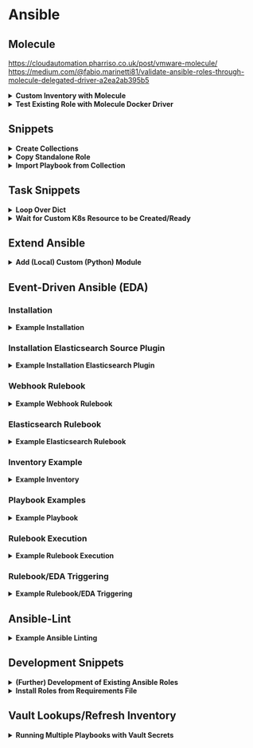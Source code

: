 # Ansible

## Molecule

https://cloudautomation.pharriso.co.uk/post/vmware-molecule/
https://medium.com/@fabio.marinetti81/validate-ansible-roles-through-molecule-delegated-driver-a2ea2ab395b5

<details><summary><b>Custom Inventory with Molecule</b></summary>

```bash
molecule init scenario --driver-name=default
```

```bash
cat <<EOF > ./molecule/default/inventory.yaml
---
all:
  hosts:
    michigan.labul.sva.de
EOF
```

```bash
cat <<EOF > ./molecule/default/molecule.yml
---
role_name_check: 1
driver:
  name: default
  managed: False
platforms:
  - name: localhost #michigan.labul.sva.de
provisioner:
  name: ansible
  env:
    ANSIBLE_VERBOSITY: 3
  playbooks:
    converge: ${MOLECULE_PLAYBOOK:-converge.yml}
  inventory:
    links:
      hosts: inventory.yaml

scenario:
  name: default
  test_sequence:
    - dependency
    - syntax
    - prepare
    - converge
EOF
```

</details>

<details><summary><b>Test Existing Role with Molecule Docker Driver</b></summary>

```bash
mkdir -p molecule-testing && cd $_
```

```bash
python3 -m venv .venv
source .venv/bin/activate
pip install -U setuptools pip 'molecule'
pip install molecule-docker
molecule --version
```

```bash
ansible-galaxy init hardening && cd hardening
molecule init scenario -d docker docker_test

yq eval '.galaxy_info.role_name = "hardening"' -i meta/main.yml
yq eval '.galaxy_info.author = "patrick hermann"' -i meta/main.yml
yq eval '.galaxy_info.namespace = "sthings"' -i meta/main.yml

# hardening/tasks
cat <<EOF >> ./tasks/main.yml
---
- name: OS Hardening task
  debug:
    msg: "Performing OS hardening tasks for {{ ansible_distribution }} {{ ansible_distribution_version }}"
EOF

cat <<EOF > ./molecule/docker_test/converge.yml
---
- name: Converge
  hosts: all
  gather_facts: true

  roles:
    - sthings.hardening
EOF

cat <<EOF > ./molecule/docker_test/molecule.yml
---
driver:
  name: docker
platforms:
  - name: instance
    image: quay.io/centos/centos:stream9
    pre_build_image: false
EOF

molecule test -s docker_test
```

</details>

## Snippets

<details><summary><b>Create Collections</b></summary>

```bash
# EXAMPLE COLLECTION CREATION
ansible-galaxy collection init sthings.deploy_rke

# BUILD COLLECTION
ansible-galaxy collection build sthings/deploy_rke/ --force

# INSTALL COLLECTION
ansible-galaxy collection install sthings-deploy_rke-1.0.0.tar.gz --force
```

</details>

<details><summary><b>Copy Standalone Role</b></summary>

```bash
# CREATE ROLE DIR INSIDE COLLECTION ROLES DIR
mkdir -p sthings/deploy_rke/roles/install_configure_docker

# COPY ROLE CONTENT TO COLLECTION ROLE
cp -R install-configure-docker/* sthings/deploy_rke/roles/install_configure_docker

# RENAME (OLD) ROLE NAME/REFERENCES
sed -i 's/install-configure-docker/install_configure_docker/g' $(find sthings/deploy_rke/roles/install_configure_docker -type f)
```

</details>

<details><summary><b>Import Playbook from Collection</b></summary>

```bash
# CREATE PLAYBOOK DIR INSIDE COLLECTION
mkdir -p sthings/deploy_rke/playbooks

# CREATE PLAYBOOK INSIDE COLLECTION
cat <<EOF > sthings/deploy_rke/playbooks/install_docker.yml
---
- hosts: "{{ hosts | default('all') }}"
  tasks:
    - include_role:
        name: install_configure_docker
EOF

# BUILD +INSTALL ROLE
ansible-galaxy collection build sthings/deploy_rke/ --force
ansible-galaxy collection install sthings-deploy_rke-1.0.0.tar.gz --force

# SET COLLECTIONS PATH AS ENV VAR
export ANSIBLE_COLLECTIONS_PATH=/home/sthings/projects/ansible/test/collections/

# IMPORT PLAY FROM COLLECTION
cat <<EOF > /tmp/import-install-docker.yaml
---
- import_playbook: sthings.deploy_rke.install_docker
EOF

# RUN PLAY FROM COLLECTION
ansible-playbook sthings.deploy_rke.install_docker -i inv -vv
```

</details>

## Task Snippets

<details><summary><b>Loop Over Dict</b></summary>

```yaml
---
- hosts: localhost
  vars:
    organizations:
      stuttgartThings:
        name: stuttgart-things
        description: stuttgart-things organization
        state: present

  tasks:
    - name: Create organizations
      awx.awx.organization:
        name: "{{ item.value.name }}"
        description: "{{ item.value.description }}"
        state: "{{ item.value.state }}"
        validate_certs: no
      loop: "{{ lookup('dict', organizations, wantlist=True) }}"
```

</details>

<details><summary><b>Wait for Custom K8s Resource to be Created/Ready</b></summary>

```yaml
---
- hosts: localhost
  become: no
  gather_facts: no
  environment:
    K8S_AUTH_KUBECONFIG: "~/.kube/automationLab"
  vars:
    resource_name: warschau
    resource_namespace: terraform
    api_version: machineshop.sthings.tiab.ssc.sva.de/v1beta1

  tasks:
    - name: Wait until resource is created
      kubernetes.core.k8s_info:
        api_version: "{{ api_version }}"
        kind: terraform
        name: "{{ resource_name }}"
        namespace: "{{ resource_namespace }}"
        wait: yes
        wait_timeout: 900

    - name: Wait for operator to build vm
      ansible.builtin.shell: |
        kubectl get terraform {{ resource_name }} -n {{ resource_namespace }} -o jsonpath={.status.conditions[0].status}
      register: resource_state
      until: resource_state.stdout == "True"
      retries: 60
      delay: 15
```

</details>

## Extend Ansible

<details><summary><b>Add (Local) Custom (Python) Module</b></summary>
```bash
# GET MODULES PATH
ansible-config dump |grep DEFAULT_MODULE_PATH
# output e.g. /usr/share/ansible/plugins/modules

# CREATE MODULES DIR (IF NOT EXISTS)
sudo mkdir -p /usr/share/ansible/plugins/modules

# OPTIONAL: DOWNLOAD SCRIPT FROM WEB
wget https://raw.githubusercontent.com/krahul084/python_scripts/master/get_checksum.py

# MOVE THE SCRIPT TO MODULES DIR
sudo mv get_checksum.py /usr/share/
ansible/plugins/modules
```

```yaml
# USE MODULE IN ANSIBLE TASK
# ...
- get_checksum:
    path: "{{ golang_install_dir }}go"
    checksum_type: "{{ go_checksum_type }}"
  register: checksum_old
  when: check_golang.stat.exists
# ...
```

</details>

## Event-Driven Ansible (EDA)

### Installation

<details><summary><b>Example Installation</b></summary>

```bash
sudo apt install python3-pip openjdk-17-jdk maven
export PATH=$PATH:$HOME/.local/bin
export JAVA_HOME=/usr/lib/jvm/java-17-openjdk-amd64
export PIP_NO_BINARY=jpy
export PATH=/home/vagrant/.local/bin:$PATH
pip install wheel ansible-rulebook ansible ansible-runner
ansible-galaxy collection install community.general ansible.eda
```

</details>

### Installation Elasticsearch Source Plugin

<details><summary><b>Example Installation Elasticsearch Plugin</b></summary>

```bash
pip install aiohttp elasticsearch python-dateutil pyyaml
ansible-galaxy collection install cloin.eda
```

</details>

### Webhook Rulebook

<details><summary><b>Example Webhook Rulebook</b></summary>

```yaml
---
- name: Listen for events on a webhook
  hosts: all

  ## Define our source for events
  sources:
    - ansible.eda.webhook:
        host: 0.0.0.0
        port: 5000
      filters:
        - ansible.eda.insert_hosts_to_meta:
            host_path: event.payload.source

  rules:
    - name: Say Hello
      condition: event.payload.message == "install RKE"
      action:
        run_playbook:
          name: deployK3s2.yaml
```

</details>

### Elasticsearch Rulebook

<details><summary><b>Example Elasticsearch Rulebook</b></summary>

```yaml
---
- name: Elastic events
  hosts: all
  sources:
    - cloin.eda.elastic:
        elastic_host: <elasticsearch_url>
        elastic_port: 9200
        elastic_index_pattern: metricbeat-*
        query: |
          term:
            vsphere.virtualmachine.memory.used.guest.bytes: 0
        interval: 60

  rules:
    - name: Start vm if state is powerd off
      condition: event.ecs is defined and event.vsphere.virtualmachine.name == "vm-name"
      action:
        run_playbook:
          name: vsphere.yaml
```

</details>

### Inventory Example

<details><summary><b>Example Inventory</b></summary>

```yaml
all:
  hosts:
    localhost:
      ansible_connection: local
```

</details>

### Playbook Examples

<details><summary><b>Example Playbook</b></summary>

```yaml
- hosts: localhost
  connection: local
  tasks:
    - debug:
        msg: "Thank you, my friend!"
```

```yaml
---
- hosts: localhost
  vars:
    vcenter_hostname: <vcenter_url>
    vcenter_username: <user>
    vcenter_password: <password>
    vcenter_datacenter: <datacenter>
    vm_name: <vm-name>
    vm_folder: <folder>

  tasks:
    - name: "Get uuid of {{ vm_name }}"
      community.vmware.vmware_guest_info:
        hostname: "{{ vcenter_hostname }}"
        username: "{{ vcenter_username }}"
        password: "{{ vcenter_password }}"
        datacenter: "{{ vcenter_datacenter }}"
        name: "{{ vm_name }}"
        folder: "{{ vm_folder }}"
        validate_certs: False
      register: vm_facts

    - name: "Set facts of {{ vm_name }}"
      ansible.builtin.set_fact:
        vm_uuid: "{{ vm_facts.instance.hw_product_uuid }}"
        power_status: "{{ vm_facts.instance.hw_power_status }}"

    - name: "Check power status of {{ vm_name }}"
      ansible.builtin.debug:
        var: power_status

    - name: Set powerstate of a virtual machine to poweroff by using UUID
      community.vmware.vmware_guest:
        hostname: "{{ vcenter_hostname }}"
        username: "{{ vcenter_username }}"
        password: "{{ vcenter_password }}"
        validate_certs: no
        uuid: "{{ vm_uuid }}"
        state: poweredon
      delegate_to: localhost
      when: power_status == "poweredOff"
```

</details>

### Rulebook Execution

<details><summary><b>Example Rulebook Execution</b></summary>

```bash
ansible-rulebook --rulebook webhook-source.yaml -i rulebook-inv -vv
```

</details>

### Rulebook/EDA Triggering

<details><summary><b>Example Rulebook/EDA Triggering</b></summary>

```bash
curl -v -H 'Content-Type: application/json' -d '{"message": "install RKE"}' 10.31.103.137:5000/endpoint
```

</details>

## Ansible-Lint

<details><summary><b>Example Ansible Linting</b></summary>

```yaml
pip3 install ansible-lint
cat ./.ansible-lint
skip_list:
  - 'yaml'
  - 'role-name'
ansible-lint
```

</details>

## Development Snippets

<details><summary><b>(Further) Development of Existing Ansible Roles</b></summary>

### Clone or Switch to Existing Remote Branch

```bash
mkdir -p ~/ansible/dev/ && cd ~/ansible/dev/ # example dir
git clone git@github.com:stuttgart-things/download-install-binary.git # example role
cd download-install-binary

# CREATE NEW BRANCH AND CHANGE INTO
BRANCH_NAME=feature/issue-x/feature-name
git checkout main && git branch && git pull
git checkout -b ${BRANCH_NAME}
git push origin ${BRANCH_NAME}
git branch --set-upstream-to=origin/main ${BRANCH_NAME}
git branch

# OR SWITCH TO EXISTING REMOTE BRANCH
git fetch && git branch -r
BRANCH=feature/issue-1/update-version-check # example
git pull origin main
git switch feature/issue-1/update-version-check && git pull
```

### Test with Dev Role (if Role is Already Installed Systemwide)

```bash
# RUN THE (TEST) PLAYBOOK FROM ROLES DIR OR FROM ROLES TESTS FOLDER
cd ~/ansible/dev/download-install-binary && cd ..
ansible-playbook ./download-install-binary/tests/execute-download-install-binary.yaml -vv

# OR SET ROLES PATH AS ENV VAR
export ANSIBLE_ROLES_PATH=~/projects/ansible/dev/ # example
# VERIFY TASK PATH: IN ANSIBLE OUTPUT
```

</details>

<details><summary><b>Install Roles from Requirements File</b></summary>

```yaml
# roles.yaml
---
roles:
  - src: https://github.com/stuttgart-things/deploy-configure-rke.git
    scm: git
    version: main
```

```bash
ansible-galaxy install -r ./roles.yaml -p ./roles
```

</details>

## Vault Lookups/Refresh Inventory

<details><summary><b>Running Multiple Playbooks with Vault Secrets</b></summary>

### Overview

In this example two playbooks are run automatically and consecutively.

- The first playbook run is meant to obtain the login information of the host from vault secrets and modify.
- The second playbook is meant to run through the host, using the login data obtained on the previous playbook.

In order for the second playbook to connect to the host, the data obtained from the first playbook is written into the inventory file and the inventory file is then refreshed to work with the new data.

There are two methods for ansible to connect with the host:

- User and Password
- ssh-key

The example shows the use of user and password, however the clarification on how to connect with ssh-key will be done. To connect this way, you have to previously make sure that the ssh-key has already been added to the host. If necesary change _/.ssh/config_ to include the proper key path.

### Before we Start

In order to prepare the system, the following environment variables have to be set in case that they have not been set by then.

```bash
export ANSIBLE_HASHI_VAULT_ADDR=<vault-url-addr>
export ANSIBLE_HASHI_VAULT_ROLE_ID=<approle-id>
export ANSIBLE_HASHI_VAULT_SECRET_ID=<secret-id>
```

### Inventory Setup

An inventory file should be created with the name of the desired host. Note: This file will change automatically throughout the process.

**inventory.ini:**
```bash
[all]
hostname
```

### Playbook 1 - Retrieve Vault Secrets

The following playbook uses the environment variables to connect into vault and extract the secrets needed to connect to the host. The username and password are saved into the inventory file (if the inv file is not in the same directory as the playbook, then the path under the "Write vars on inv file" task must be modified.). The ssh-keys (public and private) are stored as _~/.ssh/vault_key_. Finally the inventory is refreshed with the new user data included.

**playbook1.yaml:**
```yaml
---
- hosts: localhost
  become: true

  vars:
    home_dir: "{{ lookup('env','HOME') }}"
    vault_approle_id: "{{ lookup('env', 'ANSIBLE_HASHI_VAULT_ROLE_ID') }}"
    vault_approle_secret: "{{ lookup('env', 'ANSIBLE_HASHI_VAULT_SECRET_ID') }}"
    vault_url: "{{ lookup('env', 'ANSIBLE_HASHI_VAULT_ADDR') }}"

    username: "{{ lookup('community.hashi_vault.hashi_vault', 'secret=ssh/data/sthings:username validate_certs=false auth_method=approle role_id={{ vault_approle_id }} secret_id={{ vault_approle_secret }} url={{ vault_url }}') }}"
    password: "{{ lookup('community.hashi_vault.hashi_vault', 'secret=ssh/data/sthings:password validate_certs=false auth_method=approle role_id={{ vault_approle_id }} secret_id={{ vault_approle_secret }} url={{ vault_url }}') }}"
    pubKey: "{{ lookup('community.hashi_vault.hashi_vault', 'secret=ssh/data/sthings:publicKey validate_certs=false auth_method=approle role_id={{ vault_approle_id }} secret_id={{ vault_approle_secret }} url={{ vault_url }}') }}"
    privKey: "{{ lookup('community.hashi_vault.hashi_vault', 'secret=ssh/data/sthings:privateKey validate_certs=false auth_method=approle role_id={{ vault_approle_id }} secret_id={{ vault_approle_secret }} url={{ vault_url }}') }}"

  tasks:
  - name: Write vars on inv file
    ansible.builtin.lineinfile:
      path: "inventory.ini"
      line: |
        [all:vars]
        ansible_user={{ username }}
        ansible_password={{ password }}
        #ansible_connection=ssh

  - name: Creating ssh private key file
    ansible.builtin.copy:
      dest: "{{ home_dir }}/.ssh/vault_key"
      content: "{{ privKey | b64decode }}"
      mode: 0644

  - name: Creating ssh public key file
    ansible.builtin.copy:
      dest: "{{ home_dir }}/.ssh/vault_key.pub"
      content: "{{ pubKey | b64decode }}"
      mode: 0644

  - meta: refresh_inventory  # Reloads the Inventory
```

**For SSH connection**: To connect via ssh instead of username and password, change the line within the task "Write vars on inv file". Remove the hashtag (#) before ansible_connection and add a hashtag before ansible_user and ansible_password.

**After the first playbook is run**, the inventory will look as follows:

```bash
[all:vars]
ansible_user=sthings
ansible_password=<password>
#ansible_connection=ssh
```

### Playbook 2 - Execute Tasks on Host

The second playbook connects to the host with the information obtained by the first playbook and then runs the desired tasks on the host. The playbook contains a general example of a task to be run within the host, and it is currently used to verify that the connection was made.

**playbook2.yaml:**
```yaml
---
- hosts: all
  tasks:
    - name: env lookup
      ansible.builtin.shell: |
        whoami
        uptime
```

### Main Playbook - Orchestration

The following format can be used to list the playbooks in the order in which they should be run.

**main.yaml:**
```yaml
---
- name: Playbook_1
  import_playbook: playbook1.yaml

- name: Playbook_2
  import_playbook: playbook2.yaml
```

### Execution

Afterwards, you can run the following command, and the playbooks will be run:

```bash
ansible-playbook main.yaml -i inventory.ini
```

</details>

